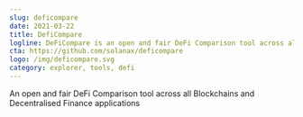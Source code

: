 ```yaml
---
slug: deficompare
date: 2021-03-22
title: DefiCompare
logline: DeFiCompare is an open and fair DeFi Comparison tool across all Blockchains and Decentralised Finance applications.
cta: https://github.com/solanax/deficompare
logo: /img/deficompare.svg
category: explorer, tools, defi
---
```


An open and fair DeFi Comparison tool across all Blockchains and Decentralised Finance applications

